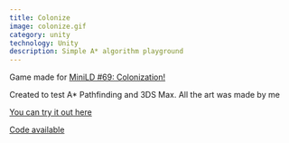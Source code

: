 ```yaml
---
title: Colonize
image: colonize.gif
category: unity
technology: Unity
description: Simple A* algorithm playground
---
```

Game made for [MiniLD #69: Colonization!](https://ludumdare.com/compo/2016/07/10/minild-69-colonization/)

Created to test A* Pathfinding and 3DS Max. All the art was made by me

[You can try it out here](https://javyer.itch.io/colonize)

[Code available](https://github.com/Bullrich/colonize)
